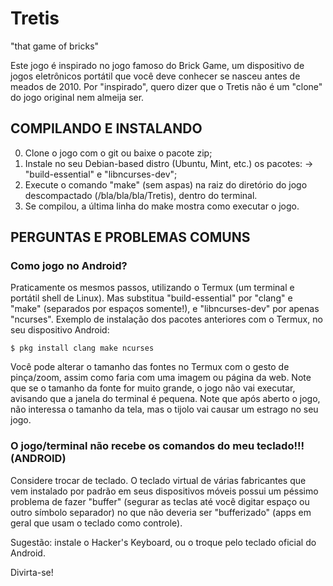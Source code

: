# Tretis
"that game of bricks"

Este jogo é inspirado no jogo famoso do Brick Game, um dispositivo de jogos eletrônicos portátil que você deve conhecer se nasceu antes de meados de 2010.
Por "inspirado", quero dizer que o Tretis não é um "clone" do jogo original nem almeija ser.


## COMPILANDO E INSTALANDO

0. Clone o jogo com o git ou baixe o pacote zip;
1. Instale no seu Debian-based distro (Ubuntu, Mint, etc.) os pacotes:
-> "build-essential" e "libncurses-dev";
2. Execute o comando "make" (sem aspas) na raiz do diretório do jogo descompactado (/bla/bla/bla/Tretis), dentro do terminal.
3. Se compilou, a última linha do make mostra como executar o jogo.


## PERGUNTAS E PROBLEMAS COMUNS

### Como jogo no Android?

Praticamente os mesmos passos, utilizando o Termux (um terminal e portátil shell de Linux).
Mas substitua "build-essential" por "clang" e "make" (separados por espaços somente!), e "libncurses-dev" por apenas "ncurses".
Exemplo de instalação dos pacotes anteriores com o Termux, no seu dispositivo Android:

```$ pkg install clang make ncurses```

Você pode alterar o tamanho das fontes no Termux com o gesto de pinça/zoom, assim como faria com uma imagem ou página da web.
Note que se o tamanho da fonte for muito grande, o jogo não vai executar, avisando que a janela do terminal é pequena.
Note que após aberto o jogo, não interessa o tamanho da tela, mas o tijolo vai causar um estrago no seu jogo.


### O jogo/terminal não recebe os comandos do meu teclado!!! (ANDROID)

Considere trocar de teclado. O teclado virtual de várias fabricantes que vem instalado por padrão em seus dispositivos móveis possui um péssimo problema de fazer "buffer" (segurar as teclas até você digitar espaço ou outro símbolo separador) no que não deveria ser "bufferizado" (apps em geral que usam o teclado como controle).

Sugestão: instale o Hacker's Keyboard, ou o troque pelo teclado oficial do Android.

Divirta-se!
